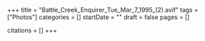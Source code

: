 +++
title = "Battle_Creek_Enquirer_Tue_Mar_7_1995_(2).avif"
tags = ["Photos"]
categories = []
startDate = ""
draft = false
pages = []

citations = []
+++
